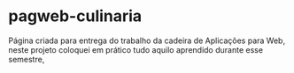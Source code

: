 # pagweb-culinaria
Página criada para entrega do trabalho da cadeira de Aplicações para Web, neste projeto coloquei em prático tudo aquilo aprendido durante esse semestre,
